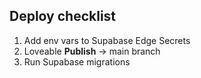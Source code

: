 ## Deploy checklist
1. Add env vars to Supabase Edge Secrets
2. Loveable **Publish** → main branch
3. Run Supabase migrations
